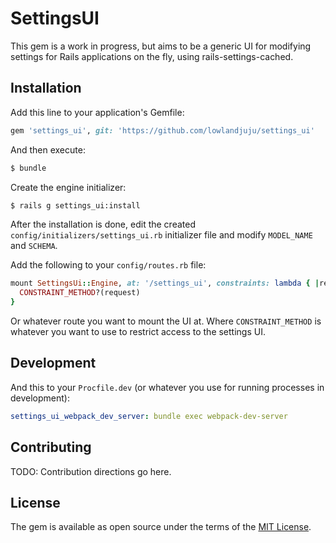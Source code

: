 # SettingsUI
This gem is a work in progress, but aims to be a generic UI for modifying settings for Rails applications on the fly, using rails-settings-cached.

## Installation
Add this line to your application's Gemfile:

```ruby
gem 'settings_ui', git: 'https://github.com/lowlandjuju/settings_ui'
```

And then execute:
```bash
$ bundle
```

Create the engine initializer:
```bash
$ rails g settings_ui:install
```
After the installation is done, edit the created `config/initializers/settings_ui.rb` initializer file and modify `MODEL_NAME` and `SCHEMA`.

Add the following to your `config/routes.rb` file:

```ruby
mount SettingsUi::Engine, at: '/settings_ui', constraints: lambda { |request|
  CONSTRAINT_METHOD?(request)
}
```
Or whatever route you want to mount the UI at. Where `CONSTRAINT_METHOD` is whatever you want to use to restrict access to the settings UI.

## Development

And this to your `Procfile.dev` (or whatever you use for running processes in development):

```yaml
settings_ui_webpack_dev_server: bundle exec webpack-dev-server
```

## Contributing
TODO: Contribution directions go here.

## License
The gem is available as open source under the terms of the [MIT License](https://opensource.org/licenses/MIT).
